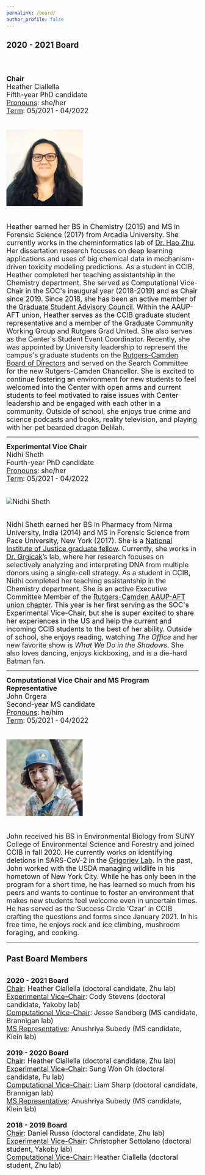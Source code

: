 ```yaml
---
permalink: /board/
author_profile: false
---
```


 
<h2>2020 - 2021 Board</h2> <br /><br />

<font size="4"><b>Chair</b> <br />
Heather Ciallella <br />
Fifth-year PhD candidate <br />
<ins>Pronouns</ins>: she/her <br />
<ins>Term</ins>: 05/2021 - 04/2022 <br /><br />
  
  <img src="https://github.com/ccib-social/ccib-social.github.io/blob/master/assets/images/1622248866472.jpg?raw=true" alt="Heather Ciallella" width="200" /> <br /><br />

Heather earned her BS in Chemistry (2015) and MS in Forensic Science (2017) from Arcadia University. She currently works in the cheminformatics lab of <a href="https://zhu.camden.rutgers.edu/">Dr. Hao Zhu</a>. Her dissertation research focuses on deep learning applications and uses of big chemical data in mechanism-driven toxicity modeling predictions. As a student in CCIB, Heather completed her teaching assistantship in the Chemistry department. She served as Computational Vice-Chair in the SOC's inaugural year (2018-2019) and as Chair since 2019. Since 2018, she has been an active member of the <a href="https://graduateschool.camden.rutgers.edu/current-students/advisory-council/">Graduate Student Advisory Council</a>. Within the AAUP-AFT union, Heather serves as the CCIB graduate student representative and a member of the Graduate Community Working Group and Rutgers Grad United. She also serves as the Center's Student Event Coordinator. Recently, she was appointed by University leadership to represent the campus's graduate students on the <a href="https://governingboards.rutgers.edu/camden-board-directors/camden-board-directors-membership-listing">Rutgers-Camden Board of Directors</a> and served on the Search Committee for the new Rutgers-Camden Chancellor. She is excited to continue fostering an environment for new students to feel welcomed into the Center with open arms and current students to feel motivated to raise issues with Center leadership and be engaged with each other in a community. Outside of school, she enjoys true crime and science podcasts and books, reality television, and playing with her pet bearded dragon Delilah.</font>

<hr>

<font size="4"><b>Experimental Vice Chair</b> <br />
Nidhi Sheth <br />
Fourth-year PhD candidate <br />
<ins>Pronouns</ins>: she/her <br />
<ins>Term</ins>: 05/2021 - 04/2022 <br /><br />

<img src="https://github.com/ccib-social/ccib-social.github.io/blob/master/assets/images/Nidhi Sheth.jpeg?raw=true" alt="Nidhi Sheth" width="200" /> <br /><br />

Nidhi Sheth earned her BS in Pharmacy from Nirma University, India (2014) and MS in Forensic Science from Pace University, New York (2017). She is a <a href="https://nij.ojp.gov/funding/awards/2020-r2-cx-0032">National Institute of Justice graduate fellow</a>. Currently, she works in <a href="https://lftdi.camden.rutgers.edu/">Dr. Grgicak</a>’s lab, where her research focuses on selectively analyzing and interpreting DNA from multiple donors using a single-cell strategy. As a student in CCIB, Nidhi completed her teaching assistantship in the Chemistry department. She is an active Executive Committee Member of the <a href="https://www.rutgersaaup.org/chapter-leaders/">Rutgers-Camden AAUP-AFT union chapter</a>. This year is her first serving as the SOC's Experimental Vice-Chair, but she is super excited to share her experiences in the US and help the current and incoming CCIB students to the best of her ability. Outside of school, she enjoys reading, watching <i>The Office</i> and her new favorite show is <i>What We Do in the Shadows</i>. She also loves dancing, enjoys kickboxing, and is a die-hard Batman fan.</font>

<hr>

<font size="4"><b>Computational Vice Chair and MS Program Representative</b> <br />
John Orgera <br />
Second-year MS candidate <br />
<ins>Pronouns</ins>: he/him <br />
<ins>Term</ins>: 05/2021 - 04/2022 <br /><br />

<img src="https://github.com/ccib-social/ccib-social.github.io/blob/master/assets/images/john_orgera.jpg?raw=true" alt="John Orgera" width="200" /> <br /><br />

John received his BS in Environmental Biology from SUNY College of Environmental Science and Forestry and joined CCIB in fall 2020. He currently works on identifying deletions in SARS-CoV-2 in the <a href="https://grigoriev.camden.rutgers.edu/">Grigoriev Lab</a>. In the past, John worked with the USDA managing wildlife in his hometown of New York City. While he has only been in the program for a short time, he has learned so much from his peers and wants to continue to foster an environment that makes new students feel welcome even in uncertain times. He has served as the Success Circle 'Czar' in CCIB crafting the questions and forms since January 2021. In his free time, he enjoys rock and ice climbing, mushroom foraging, and cooking.</font>  

<hr>

<h2>Past Board Members</h2><br />
<font size="4"><b>2020 - 2021 Board</b><br />
<ins>Chair</ins>: Heather Ciallella (doctoral candidate, Zhu lab) <br />
<ins>Experimental Vice-Chair</ins>: Cody Stevens (doctoral candidate, Yakoby lab) <br /> 
<ins>Computational Vice-Chair</ins>: Jesse Sandberg (MS candidate, Brannigan lab) <br /> 
<ins>MS Representative</ins>: Anushriya Subedy (MS candidate, Klein lab) <br /><br />
<font size="4"><b>2019 - 2020 Board</b><br />
<ins>Chair</ins>: Heather Ciallella (doctoral candidate, Zhu lab) <br />
<ins>Experimental Vice-Chair</ins>: Sung Won Oh (doctoral candidate, Fu lab) <br /> 
<ins>Computational Vice-Chair</ins>: Liam Sharp (doctoral candidate, Brannigan lab) <br /> 
<ins>MS Representative</ins>: Anushriya Subedy (MS candidate, Klein lab) <br /><br />
<b>2018 - 2019 Board</b><br />
<ins>Chair</ins>: Daniel Russo (doctoral candidate, Zhu lab) <br /> 
<ins>Experimental Vice-Chair</ins>: Christopher Sottolano (doctoral student, Yakoby lab) <br /> <ins>Computational Vice-Chair</ins>: Heather Ciallella (doctoral student, Zhu lab)<br /><br />
